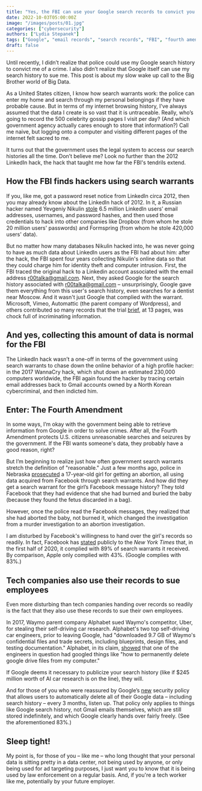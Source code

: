 ```yaml
---
title: "Yes, the FBI can use your Google search records to convict you. And so can Google."
date: 2022-10-03T05:00:00Z
image: "/images/posts/01.jpg"
categories: ["cybersecurity"]
authors: ["Lydia Stepanek"]
tags: ["Google", "email records", "search records", "FBI", "fourth amendment"]
draft: false
---
```


Until recently, I didn’t realize that police could use my Google search history to convict me of a crime. I also didn’t realize that Google itself can use my search history to sue me. This post is about my slow wake up call to the Big Brother world of Big Data.

As a United States citizen, I know how search warrants work: the police can enter my home and search through my personal belongings if they have probable cause. But in terms of my internet browsing history, I've always assumed that the data I create is so vast that it is untraceable. Really, who’s going to record the 500 celebrity gossip pages I visit per day? (And which government agency actually cares enough to store that information?) Call me naive, but logging onto a computer and visiting different pages of the internet felt sacred to me.

It turns out that the government uses the legal system to access our search histories all the time. Don’t believe me? Look no further than the 2012 LinkedIn hack, the hack that taught me how far the FBI's tendrils extend.

## How the FBI finds hackers using search warrants

If you, like me, got a password reset notice from LinkedIn circa 2012, then you may already know about the LinkedIn hack of 2012. In it, a Russian hacker named Yevgeniy Nikulin [stole](https://darknetdiaries.com/transcript/86) 6.5 million LinkedIn users’ email addresses, usernames, and password hashes, and then used those credentials to hack into other companies like Dropbox (from whom he stole 20 million users' passwords) and Formspring (from whom he stole 420,000 users' data).

But no matter how many databases Nikulin hacked into, he was never going to have as much data about LinkedIn users as the FBI had about him: after the hack, the FBI spent four years collecting Nikulin's online data so that they could charge him for identity theft and computer intrusion. First, the FBI traced the original hack to a Linkedin account associated with the email address r00talka@gmail.com. Next, they asked Google for the search history associated with r00talka@gmail.com – unsurprisingly, Google gave them everything from this user's search history, even searches for a dentist near Moscow. And it wasn't just Google that complied with the warrant. Microsoft, Vimeo, Automattic (the parent company of Wordpress), and others contributed so many records that the trial [brief](https://regmedia.co.uk/2020/04/28/russian-hacker-case.pdf), at 13 pages, was chock full of incriminating information.

## And yes, collecting this amount of data is normal for the FBI

The LinkedIn hack wasn’t a one-off in terms of the government using search warrants to chase down the online behavior of a high profile hacker: in the 2017 WannaCry hack, which shut down an estimated 230,000 computers worldwide, the FBI again found the hacker by tracing certain email addresses back to Gmail accounts owned by a North Korean cybercriminal, and then indicted him.

## Enter:  The Fourth Amendment

In some ways, I’m okay with the government being able to retrieve information from Google in order to solve crimes. After all, the Fourth Amendment protects U.S. citizens unreasonable searches and seizures by the government. If the FBI wants someone's data, they probably have a good reason, right?

But I’m beginning to realize just how often government search warrants stretch the definition of "reasonable." Just a few months ago, police in Nebraska [prosecuted](https://techcrunch.com/2022/08/09/facebook-helps-cops-prosecute-17-year-old-for-abortion/) a 17-year-old girl for getting an abortion, all using data acquired from Facebook through search warrants. And how did they get a search warrant for the girl’s Facebook message history? They told Facebook that they had evidence that she had burned and buried the baby (because they found the fetus discarded in a bag).

However, once the police read the Facebook messages, they realized that she had aborted the baby, not burned it, which changed the investigation from a murder investigation to an abortion investigation.

I am disturbed by Facebook's willingness to hand over the girl's records so readily. In fact, Facebook has [stated](https://www.nytimes.com/2021/06/14/technology/personal-data-apple-google-facebook.html) publicly to the *New York Times* that, in the first half of 2020, it complied with 89% of  search warrants it received. By comparison, Apple only complied with 43%. (Google complies with 83%.)

## Tech companies also use their records to sue employees

Even more disturbing than tech companies handing over records so readily is the fact that they also use these records to sue their own employees.

In 2017, Waymo parent company Alphabet sued Waymo's competitor, Uber, for stealing their self-driving car research. Alphabet's two top self-driving car engineers, prior to leaving Google, had "downloaded 9.7 GB of Waymo's confidential files and trade secrets, including blueprints, design files, and testing documentation." Alphabet, in its claim, [showed](https://www.vox.com/2017/10/3/16411184/uber-alphabet-waymo-self-driving-lawsuit-anthony-levandowski-timeline) that one of the engineers in question had googled things like "how to permanently delete google drive files from my computer."

If Google deems it necessary to publicize your search history (like if $245 million worth of AI car research is on the line), they will.

And for those of you who were reassured by Google’s [new](https://blog.google/technology/safety-security/keeping-private-information-private/) security policy that allows users to automatically delete all of their Google data – including search history – every 3 months, listen up. That policy only applies to things like Google search history, not Gmail emails themselves, which are still stored indefinitely, and which Google clearly hands over fairly freely. (See the aforementioned 83%.)

## Sleep tight!

My point is, for those of you – like me – who long thought that your personal data is sitting pretty in a data center, not being used by anyone, or only being used for ad targeting purposes, I just want you to know that it is being used by law enforcement on a regular basis. And, if you're a tech worker like me, potentially by your future employer. 
